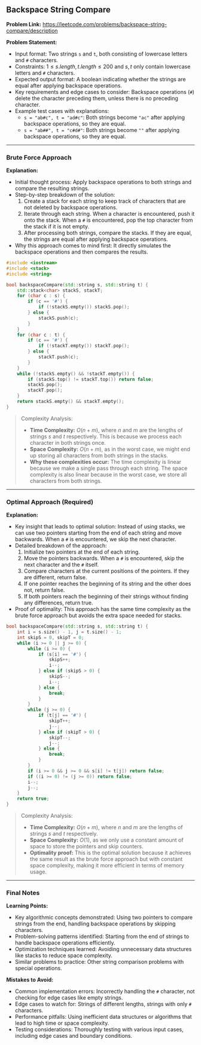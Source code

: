 ## Backspace String Compare
**Problem Link:** https://leetcode.com/problems/backspace-string-compare/description

**Problem Statement:**
- Input format: Two strings `s` and `t`, both consisting of lowercase letters and `#` characters.
- Constraints: $1 \leq s.length, t.length \leq 200$ and $s, t$ only contain lowercase letters and `#` characters.
- Expected output format: A boolean indicating whether the strings are equal after applying backspace operations.
- Key requirements and edge cases to consider: Backspace operations (`#`) delete the character preceding them, unless there is no preceding character.
- Example test cases with explanations:
  - `s = "ab#c", t = "ad#c"`: Both strings become `"ac"` after applying backspace operations, so they are equal.
  - `s = "ab##", t = "c#d#"`: Both strings become `""` after applying backspace operations, so they are equal.

---

### Brute Force Approach

**Explanation:**
- Initial thought process: Apply backspace operations to both strings and compare the resulting strings.
- Step-by-step breakdown of the solution:
  1. Create a stack for each string to keep track of characters that are not deleted by backspace operations.
  2. Iterate through each string. When a character is encountered, push it onto the stack. When a `#` is encountered, pop the top character from the stack if it is not empty.
  3. After processing both strings, compare the stacks. If they are equal, the strings are equal after applying backspace operations.
- Why this approach comes to mind first: It directly simulates the backspace operations and then compares the results.

```cpp
#include <iostream>
#include <stack>
#include <string>

bool backspaceCompare(std::string s, std::string t) {
    std::stack<char> stackS, stackT;
    for (char c : s) {
        if (c == '#') {
            if (!stackS.empty()) stackS.pop();
        } else {
            stackS.push(c);
        }
    }
    for (char c : t) {
        if (c == '#') {
            if (!stackT.empty()) stackT.pop();
        } else {
            stackT.push(c);
        }
    }
    while (!stackS.empty() && !stackT.empty()) {
        if (stackS.top() != stackT.top()) return false;
        stackS.pop();
        stackT.pop();
    }
    return stackS.empty() && stackT.empty();
}
```

> Complexity Analysis:
> - **Time Complexity:** $O(n + m)$, where $n$ and $m$ are the lengths of strings $s$ and $t$ respectively. This is because we process each character in both strings once.
> - **Space Complexity:** $O(n + m)$, as in the worst case, we might end up storing all characters from both strings in the stacks.
> - **Why these complexities occur:** The time complexity is linear because we make a single pass through each string. The space complexity is also linear because in the worst case, we store all characters from both strings.

---

### Optimal Approach (Required)

**Explanation:**
- Key insight that leads to optimal solution: Instead of using stacks, we can use two pointers starting from the end of each string and move backwards. When a `#` is encountered, we skip the next character.
- Detailed breakdown of the approach:
  1. Initialize two pointers at the end of each string.
  2. Move the pointers backwards. When a `#` is encountered, skip the next character and the `#` itself.
  3. Compare characters at the current positions of the pointers. If they are different, return false.
  4. If one pointer reaches the beginning of its string and the other does not, return false.
  5. If both pointers reach the beginning of their strings without finding any differences, return true.
- Proof of optimality: This approach has the same time complexity as the brute force approach but avoids the extra space needed for stacks.

```cpp
bool backspaceCompare(std::string s, std::string t) {
    int i = s.size() - 1, j = t.size() - 1;
    int skipS = 0, skipT = 0;
    while (i >= 0 || j >= 0) {
        while (i >= 0) {
            if (s[i] == '#') {
                skipS++;
                i--;
            } else if (skipS > 0) {
                skipS--;
                i--;
            } else {
                break;
            }
        }
        while (j >= 0) {
            if (t[j] == '#') {
                skipT++;
                j--;
            } else if (skipT > 0) {
                skipT--;
                j--;
            } else {
                break;
            }
        }
        if (i >= 0 && j >= 0 && s[i] != t[j]) return false;
        if ((i >= 0) != (j >= 0)) return false;
        i--;
        j--;
    }
    return true;
}
```

> Complexity Analysis:
> - **Time Complexity:** $O(n + m)$, where $n$ and $m$ are the lengths of strings $s$ and $t$ respectively.
> - **Space Complexity:** $O(1)$, as we only use a constant amount of space to store the pointers and skip counters.
> - **Optimality proof:** This is the optimal solution because it achieves the same result as the brute force approach but with constant space complexity, making it more efficient in terms of memory usage.

---

### Final Notes

**Learning Points:**
- Key algorithmic concepts demonstrated: Using two pointers to compare strings from the end, handling backspace operations by skipping characters.
- Problem-solving patterns identified: Starting from the end of strings to handle backspace operations efficiently.
- Optimization techniques learned: Avoiding unnecessary data structures like stacks to reduce space complexity.
- Similar problems to practice: Other string comparison problems with special operations.

**Mistakes to Avoid:**
- Common implementation errors: Incorrectly handling the `#` character, not checking for edge cases like empty strings.
- Edge cases to watch for: Strings of different lengths, strings with only `#` characters.
- Performance pitfalls: Using inefficient data structures or algorithms that lead to high time or space complexity.
- Testing considerations: Thoroughly testing with various input cases, including edge cases and boundary conditions.